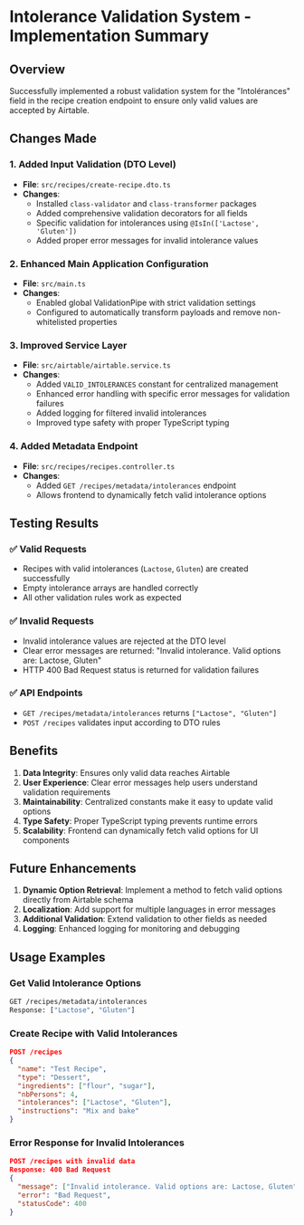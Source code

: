# Intolerance Validation System - Implementation Summary

## Overview
Successfully implemented a robust validation system for the "Intolérances" field in the recipe creation endpoint to ensure only valid values are accepted by Airtable.

## Changes Made

### 1. Added Input Validation (DTO Level)
- **File**: `src/recipes/create-recipe.dto.ts`
- **Changes**:
  - Installed `class-validator` and `class-transformer` packages
  - Added comprehensive validation decorators for all fields
  - Specific validation for intolerances using `@IsIn(['Lactose', 'Gluten'])`
  - Added proper error messages for invalid intolerance values

### 2. Enhanced Main Application Configuration
- **File**: `src/main.ts`
- **Changes**:
  - Enabled global ValidationPipe with strict validation settings
  - Configured to automatically transform payloads and remove non-whitelisted properties

### 3. Improved Service Layer
- **File**: `src/airtable/airtable.service.ts`
- **Changes**:
  - Added `VALID_INTOLERANCES` constant for centralized management
  - Enhanced error handling with specific error messages for validation failures
  - Added logging for filtered invalid intolerances
  - Improved type safety with proper TypeScript typing

### 4. Added Metadata Endpoint
- **File**: `src/recipes/recipes.controller.ts`
- **Changes**:
  - Added `GET /recipes/metadata/intolerances` endpoint
  - Allows frontend to dynamically fetch valid intolerance options

## Testing Results

### ✅ Valid Requests
- Recipes with valid intolerances (`Lactose`, `Gluten`) are created successfully
- Empty intolerance arrays are handled correctly
- All other validation rules work as expected

### ✅ Invalid Requests
- Invalid intolerance values are rejected at the DTO level
- Clear error messages are returned: "Invalid intolerance. Valid options are: Lactose, Gluten"
- HTTP 400 Bad Request status is returned for validation failures

### ✅ API Endpoints
- `GET /recipes/metadata/intolerances` returns `["Lactose", "Gluten"]`
- `POST /recipes` validates input according to DTO rules

## Benefits

1. **Data Integrity**: Ensures only valid data reaches Airtable
2. **User Experience**: Clear error messages help users understand validation requirements
3. **Maintainability**: Centralized constants make it easy to update valid options
4. **Type Safety**: Proper TypeScript typing prevents runtime errors
5. **Scalability**: Frontend can dynamically fetch valid options for UI components

## Future Enhancements

1. **Dynamic Option Retrieval**: Implement a method to fetch valid options directly from Airtable schema
2. **Localization**: Add support for multiple languages in error messages
3. **Additional Validation**: Extend validation to other fields as needed
4. **Logging**: Enhanced logging for monitoring and debugging

## Usage Examples

### Get Valid Intolerance Options
```bash
GET /recipes/metadata/intolerances
Response: ["Lactose", "Gluten"]
```

### Create Recipe with Valid Intolerances
```json
POST /recipes
{
  "name": "Test Recipe",
  "type": "Dessert",
  "ingredients": ["flour", "sugar"],
  "nbPersons": 4,
  "intolerances": ["Lactose", "Gluten"],
  "instructions": "Mix and bake"
}
```

### Error Response for Invalid Intolerances
```json
POST /recipes with invalid data
Response: 400 Bad Request
{
  "message": ["Invalid intolerance. Valid options are: Lactose, Gluten"],
  "error": "Bad Request",
  "statusCode": 400
}
```
